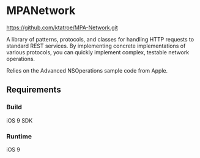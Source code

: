 # MPANetwork

https://github.com/ktatroe/MPA-Network.git

A library of patterns, protocols, and classes for handling HTTP requests to standard REST services. By implementing concrete implementations of various protocols, you can quickly implement complex, testable network operations.

Relies on the Advanced NSOperations sample code from Apple.

## Requirements

### Build

iOS 9 SDK

### Runtime

iOS 9

